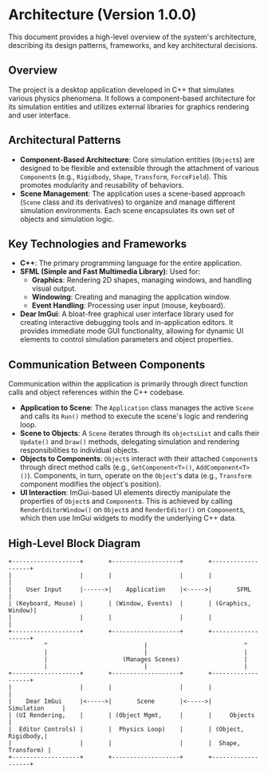 # Architecture (Version 1.0.0)

This document provides a high-level overview of the system's architecture, describing its design patterns, frameworks, and key architectural decisions.

## Overview

The project is a desktop application developed in C++ that simulates various physics phenomena. It follows a component-based architecture for its simulation entities and utilizes external libraries for graphics rendering and user interface.

## Architectural Patterns

*   **Component-Based Architecture**: Core simulation entities (`Object`s) are designed to be flexible and extensible through the attachment of various `Component`s (e.g., `Rigidbody`, `Shape`, `Transform`, `ForceField`). This promotes modularity and reusability of behaviors.
*   **Scene Management**: The application uses a scene-based approach (`Scene` class and its derivatives) to organize and manage different simulation environments. Each scene encapsulates its own set of objects and simulation logic.

## Key Technologies and Frameworks

*   **C++**: The primary programming language for the entire application.
*   **SFML (Simple and Fast Multimedia Library)**: Used for:
    *   **Graphics**: Rendering 2D shapes, managing windows, and handling visual output.
    *   **Windowing**: Creating and managing the application window.
    *   **Event Handling**: Processing user input (mouse, keyboard).
*   **Dear ImGui**: A bloat-free graphical user interface library used for creating interactive debugging tools and in-application editors. It provides immediate mode GUI functionality, allowing for dynamic UI elements to control simulation parameters and object properties.

## Communication Between Components

Communication within the application is primarily through direct function calls and object references within the C++ codebase.

*   **Application to Scene**: The `Application` class manages the active `Scene` and calls its `Run()` method to execute the scene's logic and rendering loop.
*   **Scene to Objects**: A `Scene` iterates through its `objectsList` and calls their `Update()` and `Draw()` methods, delegating simulation and rendering responsibilities to individual objects.
*   **Objects to Components**: `Object`s interact with their attached `Component`s through direct method calls (e.g., `GetComponent<T>()`, `AddComponent<T>()`). Components, in turn, operate on the `Object`'s data (e.g., `Transform` component modifies the object's position).
*   **UI Interaction**: ImGui-based UI elements directly manipulate the properties of `Object`s and `Component`s. This is achieved by calling `RenderEditorWindow()` on `Object`s and `RenderEditor()` on `Component`s, which then use ImGui widgets to modify the underlying C++ data.

## High-Level Block Diagram

```
+-------------------+       +-------------------+       +-------------------+
|                   |       |                   |       |                   |
|    User Input     |------>|    Application    |<----->|       SFML        |
| (Keyboard, Mouse) |       | (Window, Events)  |       | (Graphics, Window)|
|                   |       |                   |       |                   |
+-------------------+       +-------------------+       +-------------------+
          ^                           |                           ^
          |                           |                           |
          |                     (Manages Scenes)                  |
          |                           |                           |
+-------------------+       +-------------------+       +-------------------+
|                   |       |                   |       |                   |
|    Dear ImGui     |<----->|       Scene       |<----->|    Simulation     |
| (UI Rendering,    |       | (Object Mgmt,     |       |     Objects       |
|  Editor Controls) |       |  Physics Loop)    |       | (Object, Rigidbody,|
|                   |       |                   |       |  Shape, Transform) |
+-------------------+       +-------------------+       +-------------------+
```
